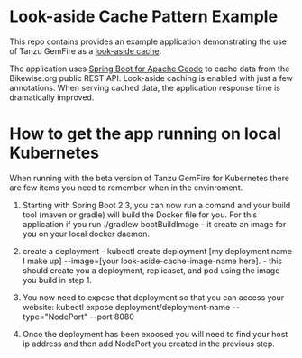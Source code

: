 <!-- Copyright (C) 2019-Present Pivotal Software, Inc. All rights reserved.

This program and the accompanying materials are made available under the terms of the under the Apache License, Version
2.0 (the "License”); you may not use this file except in compliance with the License. You may obtain a copy of the
License at

http://www.apache.org/licenses/LICENSE-2.0

Unless required by applicable law or agreed to in writing, software distributed under the License is distributed on an
"AS IS" BASIS, WITHOUT WARRANTIES OR CONDITIONS OF ANY KIND, either express or implied. See the License for the specific
language governing permissions and limitations under the License. -->

# Look-aside Cache Pattern Example

This repo contains provides an example application demonstrating the use of
Tanzu GemFire as a [look-aside cache](https://content.pivotal.io/blog/an-introduction-to-look-aside-vs-inline-caching-patterns).

The application uses [Spring Boot for Apache Geode](https://docs.spring.io/autorepo/docs/spring-boot-data-geode-build/current/reference/html5/) to cache data from the Bikewise.org public REST API. Look-aside caching is enabled with just a few annotations. When serving cached data, the application response time is dramatically improved.

# How to get the app running on local Kubernetes
When running with the beta version of Tanzu GemFire for Kubernetes there are few items you need to remember when in the envinroment.

1.  Starting with Spring Boot 2.3, you can now run a comand and your build tool (maven or gradle) will build the Docker file for you.  For this application if you run ./gradlew bootBuildImage - it create an image for you on your local docker daemon.

2.  create a deployment - kubectl create deployment [my deployment name I make up] --image=[your look-aside-cache-image-name here]. -  this should create you a deployment, replicaset, and pod using the image you build in step 1.

3.  You now need to expose that deployment so that you can access your website:  kubectl expose deployment/deployment-name --type="NodePort" --port 8080

4.  Once the deployment has been exposed you will need to find your host ip address and then add NodePort you created in the previous step.
